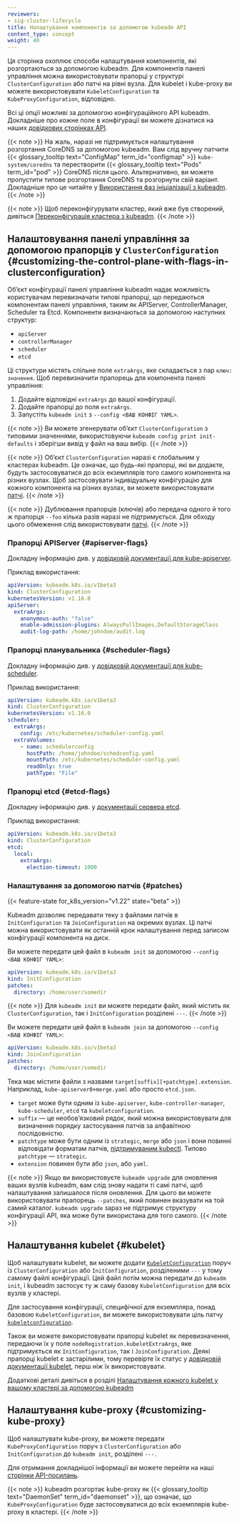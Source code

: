 ```yaml
---
reviewers:
- sig-cluster-lifecycle
title: Налаштування компонентів за допомогою kubeadm API
content_type: concept
weight: 40
---
```


<!-- overview -->

Ця сторінка охоплює способи налаштування компонентів, які розгортаються за допомогою kubeadm. Для компонентів панелі управління можна використовувати прапорці у структурі `ClusterConfiguration` або патчі на рівні вузла. Для kubelet і kube-proxy ви можете використовувати `KubeletConfiguration` та `KubeProxyConfiguration`, відповідно.

Всі ці опції можливі за допомогою конфігураційного API kubeadm. Докладніше про кожне поле в конфігурації ви можете дізнатися на наших [довідкових сторінках API](/uk/docs/reference/config-api/kubeadm-config.v1beta3/).

{{< note >}}
На жаль, наразі не підтримується налаштування розгортання CoreDNS за допомогою kubeadm. Вам слід вручну патчити {{< glossary_tooltip text="ConfigMap" term_id="configmap" >}} `kube-system/coredns` та перестворити {{< glossary_tooltip text="Pods" term_id="pod" >}} CoreDNS після цього. Альтернативно, ви можете пропустити типове розгортання CoreDNS та розгорнути свій варіант. Докладніше про це читайте у [Використання фаз ініціалізації з kubeadm](/uk/docs/reference/setup-tools/kubeadm/kubeadm-init/#init-phases).
{{< /note >}}

{{< note >}}
Щоб переконфігурувати кластер, який вже був створений, дивіться [Переконфігурація кластера з kubeadm](/uk/docs/tasks/administer-cluster/kubeadm/kubeadm-reconfigure).
{{< /note >}}

<!-- body -->

## Налаштовування панелі управління за допомогою прапорців у `ClusterConfiguration` {#customizing-the-control-plane-with-flags-in-clusterconfiguration}

Обʼєкт конфігурації панелі управління kubeadm надає можливість користувачам перевизначати типові прапорці, що передаються компонентам панелі управління, таким як APIServer, ControllerManager, Scheduler та Etcd. Компоненти визначаються за допомогою наступних структур:

- `apiServer`
- `controllerManager`
- `scheduler`
- `etcd`

Ці структури містять спільне поле `extraArgs`, яке складається з пар `ключ: значення`. Щоб перевизначити прапорець для компонента панелі управління:

1. Додайте відповідні `extraArgs` до вашої конфігурації.
2. Додайте прапорці до поля `extraArgs`.
3. Запустіть `kubeadm init` з `--config <ВАШ КОНФІГ YAML>`.

{{< note >}}
Ви можете згенерувати обʼєкт `ClusterConfiguration` з типовими значеннями, використовуючи `kubeadm config print init-defaults` і зберігши вивід у файл на ваш вибір.
{{< /note >}}

{{< note >}}
Обʼєкт `ClusterConfiguration` наразі є глобальним у кластерах kubeadm. Це означає, що будь-які прапорці, які ви додаєте, будуть застосовуватися до всіх екземплярів того самого компонента на різних вузлах. Щоб застосовувати індивідуальну конфігурацію для кожного компонента на різних вузлах, ви можете використовувати [патчі](#patches).
{{< /note >}}

{{< note >}}
Дублювання прапорців (ключів) або передача одного й того ж прапорця `--foo` кілька разів наразі не підтримується. Для обходу цього обмеження слід використовувати [патчі](#patches).
{{< /note >}}

### Прапорці APIServer {#apiserver-flags}

Докладну інформацію див. у [довідковій документації для kube-apiserver](/uk/docs/reference/command-line-tools-reference/kube-apiserver/).

Приклад використання:

```yaml
apiVersion: kubeadm.k8s.io/v1beta3
kind: ClusterConfiguration
kubernetesVersion: v1.16.0
apiServer:
  extraArgs:
    anonymous-auth: "false"
    enable-admission-plugins: AlwaysPullImages,DefaultStorageClass
    audit-log-path: /home/johndoe/audit.log
```

### Прапорці планувальника {#scheduler-flags}

Докладну інформацію див. у [довідковій документації для kube-scheduler](/uk/docs/reference/command-line-tools-reference/kube-scheduler/).

Приклад використання:

```yaml
apiVersion: kubeadm.k8s.io/v1beta3
kind: ClusterConfiguration
kubernetesVersion: v1.16.0
scheduler:
  extraArgs:
    config: /etc/kubernetes/scheduler-config.yaml
  extraVolumes:
    - name: schedulerconfig
      hostPath: /home/johndoe/schedconfig.yaml
      mountPath: /etc/kubernetes/scheduler-config.yaml
      readOnly: true
      pathType: "File"
```

### Прапорці etcd {#etcd-flags}

Докладну інформацію див. у [документації сервера etcd](https://etcd.io/docs/).

Приклад використання:

```yaml
apiVersion: kubeadm.k8s.io/v1beta3
kind: ClusterConfiguration
etcd:
  local:
    extraArgs:
      election-timeout: 1000
```

### Налаштування за допомогою патчів {#patches}

{{< feature-state for_k8s_version="v1.22" state="beta" >}}

Kubeadm дозволяє передавати теку з файлами патчів в `InitConfiguration` та `JoinConfiguration` на окремих вузлах. Ці патчі можна використовувати як останній крок налаштування перед записом конфігурації компонента на диск.

Ви можете передати цей файл в `kubeadm init` за допомогою `--config <ВАШ КОНФІГ YAML>`:

```yaml
apiVersion: kubeadm.k8s.io/v1beta3
kind: InitConfiguration
patches:
  directory: /home/user/somedir
```

{{< note >}}
Для `kubeadm init` ви можете передати файл, який містить як `ClusterConfiguration`, так і `InitConfiguration` розділені `---`.
{{< /note >}}

Ви можете передати цей файл в `kubeadm join` за допомогою `--config <ВАШ КОНФІГ YAML>`:

```yaml
apiVersion: kubeadm.k8s.io/v1beta3
kind: JoinConfiguration
patches:
  directory: /home/user/somedir
```

Тека має містити файли з назвами `target[suffix][+patchtype].extension`.
Наприклад, `kube-apiserver0+merge.yaml` або просто `etcd.json`.

- `target` може бути одним із `kube-apiserver`, `kube-controller-manager`, `kube-scheduler`, `etcd` та `kubeletconfiguration`.
- `suffix` — це необовʼязковий рядок, який можна використовувати для визначення порядку застосування патчів за алфавітною послідовністю.
- `patchtype` може бути одним із `strategic`, `merge` або `json` і вони повинні відповідати форматам патчів, [підтримуваним kubectl](/uk/docs/tasks/manage-kubernetes-objects/update-api-object-kubectl-patch). Типово `patchtype` — `strategic`.
- `extension` повинен бути або `json`, або `yaml`.

{{< note >}}
Якщо ви використовуєте `kubeadm upgrade` для оновлення ваших вузлів kubeadm, вам слід знову надати ті самі патчі, щоб налаштування залишалося після оновлення. Для цього ви можете використовувати прапорець `--patches`, який повинен вказувати на той самий каталог. `kubeadm upgrade` зараз не підтримує структуру конфігурації API,
яка може бути використана для того самого.
{{< /note >}}

## Налаштування kubelet {#kubelet}

Щоб налаштувати kubelet, ви можете додати [`KubeletConfiguration`](/uk/docs/reference/config-api/kubelet-config.v1beta1/) поруч із `ClusterConfiguration` або `InitConfiguration`, розділеними `---` у тому самому файлі конфігурації. Цей файл потім можна передати до `kubeadm init`, і kubeadm застосує ту ж саму базову `KubeletConfiguration` для всіх вузлів у кластері.

Для застосування конфігурації, специфічної для екземпляра, понад базовою `KubeletConfiguration`, ви можете використовувати ціль патчу [`kubeletconfiguration`](#patches).

Також ви можете використовувати прапорці kubelet як перевизначення, передаючи їх у поле `nodeRegistration.kubeletExtraArgs`, яке підтримується як `InitConfiguration`, так і `JoinConfiguration`. Деякі прапорці kubelet є застарілими, тому перевірте їх статус у [довідковій документації kubelet](/uk/docs/reference/command-line-tools-reference/kubelet), перш ніж їх використовувати.

Додаткові деталі дивіться в розділі [Налаштування кожного kubelet у вашому кластері за допомогою kubeadm](/uk/docs/setup/production-environment/tools/kubeadm/kubelet-integration)

## Налаштування kube-proxy {#customizing-kube-proxy}

Щоб налаштувати kube-proxy, ви можете передати `KubeProxyConfiguration` поруч з `ClusterConfiguration` або `InitConfiguration` до `kubeadm init`, розділені `---`.

Для отримання докладнішої інформації ви можете перейти на наші [сторінки API-посилань](/uk/docs/reference/config-api/kubeadm-config.v1beta3/).

{{< note >}}
kubeadm розгортає kube-proxy як {{< glossary_tooltip text="DaemonSet" term_id="daemonset" >}}, що означає, що `KubeProxyConfiguration` буде застосовуватися до всіх екземплярів kube-proxy в кластері.
{{< /note >}}
